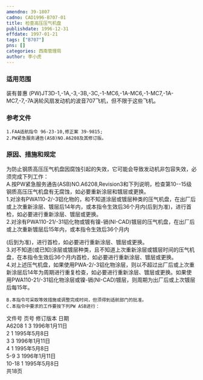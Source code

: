 ```yaml
---
amendno: 39-1807  
cadno: CAD1996-B707-01  
title: 检查高压压气机盘  
publishdate: 1996-12-31  
effdate: 1997-01-21  
tags: ["B707"]  
pns: []  
categories: 西南管理局  
author: 李小虎  
---
```

  
### 适用范围  
装有普惠 (PW)JT3D-1,-1A,-3,-3B,-3C,-1-MC6,-1A-MC6,-1-MC7,-1A-MC7,-7,-7A涡轮风扇发动机的波音707飞机，但不限于这些飞机。  
  
<!--more-->  
### 参考文件  
    1.FAA适航指令 96-23-10,修正案 39-9815;  
    2.PW紧急服务通告(ASB)NO.A6208及其修订版。  
  
### 原因、措施和规定  
为防止钢质高压压气机盘因腐蚀引起的失效，它可能会导致发动机非包容失效，必须完成下列工作：  
    A.按PW紧急服务通告(ASB)NO.A6208,Revision3和下列说明，检查第10--15级钢质高压压气机盘有无腐蚀，如必要重新涂层和镀层或更换。  
    1.对涂有PWA110-2/-3铝化物的，和不知道涂层或镀层种类的压气机盘，在出厂后或上次重新涂层、镀层后14年内，或本指令生效后36个月内(后到为准)，进行首检，如必要进行重新涂层、镀层或更换。  
    2.对涂有PWA110-21/-31铝化物或镀有镍-镉(NI-CAD)镀层的压气机盘，在出厂后或上次重新镀层后15年内，或本指令生效后36个月内  
  
  
(后到为准)，进行首检，如必要进行重新涂层、镀层或更换。  
    3.对不知道(或已知)涂层或镀层种类，且不知道上次重新涂层或镀层时间的压气机盘，在本指令生效后36个月内首检，如必要进行重新涂层、镀层或更换。  
    4.对上述压气机盘，如果使用PWA-2/-3铝化物涂层，则以不超过出厂后或上次重新涂层后14年为周期进行重复检查，如必要进行重新涂层、镀层或更换。如果使用PWA110-21/-31铝化物涂层或镍-镉(NI-CAD)镀层，则周期为出厂后或上次镀层后每15年。  
  
    B.本指令可采取等效措施或调整完成时间，但须得到适航部门的批准。  
    C.本指令中要求的工作要按下列PW ASB进行：  
文件号  页号  修订版本  日期  
  A6208   1  3   1996年1月11日  
2  1   1995年5月8日  
3  3   1996年1月11日  
4  1   1995年5月8日  
 5-9  3   1996年1月11日  
10-18  1   1995年5月8日  
 共18页  
  
